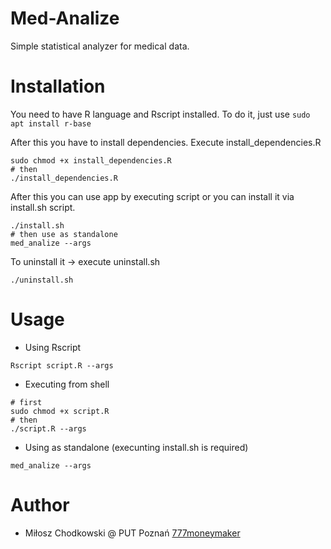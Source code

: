 # Med-Analize

Simple statistical analyzer for medical data.

# Installation
You need to have R language and Rscript installed.
To do it, just use ```sudo apt install r-base```

After this you have to install dependencies.
Execute install_dependencies.R
```
sudo chmod +x install_dependencies.R
# then
./install_dependencies.R
```

After this you can use app by executing script or you can install it via install.sh script.
```
./install.sh
# then use as standalone
med_analize --args
```

To uninstall it -> execute uninstall.sh
```
./uninstall.sh
```

# Usage
* Using Rscript
```
Rscript script.R --args
```

* Executing from shell
```
# first
sudo chmod +x script.R
# then
./script.R --args
```

* Using as standalone (execunting install.sh is required)
```
med_analize --args
```

# Author
* Miłosz Chodkowski @ PUT Poznań [777moneymaker](https://github.com/777moneymaker)
